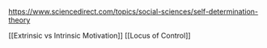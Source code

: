 https://www.sciencedirect.com/topics/social-sciences/self-determination-theory

[[Extrinsic vs Intrinsic Motivation]]
[[Locus of Control]]
